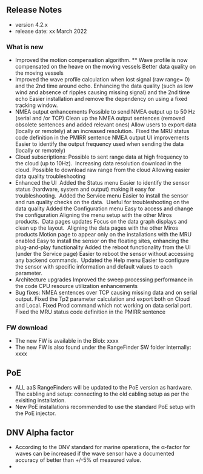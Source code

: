 ## Release Notes
* version 4.2.x
* release date: xx March 2022
### What is new
* Improved the motion compensation algorithm. 
** Wave profile is now compensated on the heave on the moving vessels
Better data quality on the moving vessels
* Improved the wave profile calculation when lost signal (raw range= 0) and the 2nd time around echo.
Enhancing the data quality (such as low wind and absence of ripples causing missing signal) and the 2nd time echo
Easier installation and remove the dependency on using a fixed tracking window. 
* NMEA output enhancements
Possible to send NMEA output up to 50 Hz (serial and /or TCP)
Clean up the NMEA output sentences (removed obsolete sentences and added relevant ones)
Allow users to export data (locally or remotely) at an increased resolution. 
Fixed the MRU status code definition in the PMIRR sentence
NMEA output UI improvements
Easier to identify the output frequency used when sending the data (locally or remotely)
* Cloud subscriptions:
Possible to sent range data at high frequency to the cloud (up to 10Hz). 
Increasing data resolution download in the cloud.
Possible to download raw range from the cloud
Allowing easier data quality troubleshooting
* Enhanced the UI 
Added the Status menu
Easier to identify the sensor status (hardware, system and output) making it easy for troubleshooting. 
Added the Service menu
Easier to install the sensor and run quality checks on the data. 
Useful for troubleshooting on the data quality
Added the Configuration menu
Easy to access and change the configuration
Aligning the menu setup with the other Miros products. 
Data pages updates
Focus on the data graph displays and clean up the layout. 
Aligning the data pages with the other Miros products
Motion page to appear only on the installations with the MRU enabled
Easy to install the sensor on the floating sites, enhancing the plug-and-play functionality
Added the reboot functionality from the UI (under the Service page)
Easier to reboot the sensor without accessing any backend commands. 
Updated the Help menu
Easier to configure the sensor with specific information and default values to each parameter. 
* Architecture upgrades
Improved the sweep processing performance in the code
CPU resource utilization enhancements
* Bug fixes:
NMEA sentences over TCP causing missing data and on serial output.
Fixed the Tp2 parameter calculation and export both on Cloud and Local.
Fixed Prod command which not working on data serial port. 
Fixed the MRU status code definition in the PMIRR sentence

### FW download 
* The new FW is available in the Blob: xxxx
* The new FW is also found under the RangeFinder SW folder internally: xxxx

## PoE
* ALL aaS RangeFinders will be updated to the PoE version as hardware. The cabling and setup: connecting to the old cabling setup as per the exisiting installation. 
* New PoE installations recommended to use the standard PoE setup with the PoE injector. 

## DNV Alpha factor
* According to the DNV standard for marine operations, the α-factor for waves can be increased if the wave sensor have a documented accuracy of better than +/-5% of measured value.
* 

